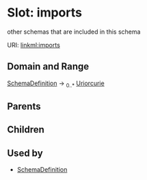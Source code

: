 
# Slot: imports


other schemas that are included in this schema

URI: [linkml:imports](https://w3id.org/linkml/imports)


## Domain and Range

[SchemaDefinition](SchemaDefinition.md) &#8594;  <sub>0..*</sub> [Uriorcurie](Uriorcurie.md)

## Parents


## Children


## Used by

 * [SchemaDefinition](SchemaDefinition.md)
